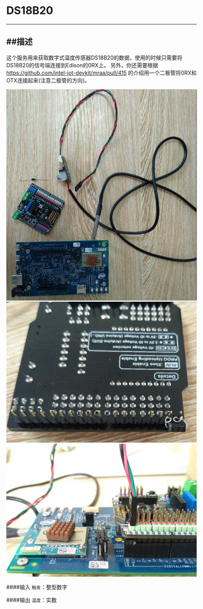 ﻿# DS18B20
---
##描述
---
这个服务用来获取数字式温度传感器DS18B20的数据，使用的时候只需要将DS18B20的信号端连接到Edison的0RX上。
另外，你还需要根据 https://github.com/intel-iot-devkit/mraa/pull/415 的介绍用一个二极管将0RX和OTX连接起来(注意二极管的方向)。

![](./pic/DS18B20-1.png)
![](./pic/DS18B20-2.png)
![](./pic/DS18B20-3.png)

####输入
`触发`：整型数字

####输出
`温度`：实数

